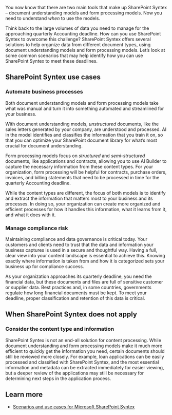 You now know that there are two main tools that make up SharePoint Syntex – document understanding models and form processing models. Now you need to understand _when_ to use the models.

Think back to the large volumes of data you need to manage for the approaching quarterly Accounting deadline. How can you use SharePoint Syntex to overcome this challenge? SharePoint Syntex offers several solutions to help organize data from different document types, using document understanding models and form processing models. Let’s look at some common scenarios that may help identify how you can use SharePoint Syntex to meet these deadlines.

## SharePoint Syntex use cases

### Automate business processes

Both document understanding models and form processing models take what was manual and turn it into something automated and streamlined for your business.  

With document understanding models, _unstructured_ documents, like the sales letters generated by your company, are understood and processed. AI in the model identifies and classifies the information that you train it on, so that you can optimize your SharePoint document library for what’s most crucial for document understanding.

Form processing models focus on _structured_ and _semi-structured_ documents, like applications and contracts, allowing you to use AI Builder to capture the necessary information from these content types. For your organization, form processing will be helpful for contracts, purchase orders, invoices, and billing statements that need to be processed in time for the quarterly Accounting deadline.

While the content types are different, the focus of both models is to identify and extract the information that matters most to your business and its processes. In doing so, your organization can create more organized and efficient processes for how it handles this information, what it learns from it, and what it does with it.  

### Manage compliance risk

Maintaining compliance and data governance is critical today. Your customers and clients need to trust that the data and information your business captures is used in a secure and thoughtful way. Having a full, clear view into your content landscape is essential to achieve this. Knowing exactly where information is taken from and how it is categorized sets your business up for compliance success.

As your organization approaches its quarterly deadline, you need the financial data, but these documents and files are full of sensitive customer or supplier data. Best practices and, in some countries, governments regulate how long financial documents must be kept. To meet your deadline, proper classification and retention of this data is critical.

## When SharePoint Syntex does not apply

### Consider the content type and information

SharePoint Syntex is not an end-all solution for content processing. While document understanding and form processing models make it much more efficient to quickly get the information you need, certain documents should still be reviewed more closely. For example, loan applications can be easily processed and classified with SharePoint Syntex, and the most essential information and metadata can be extracted immediately for easier viewing, but a deeper review of the applications may still be necessary for determining next steps in the application process.

## Learn more

- [Scenarios and use cases for Microsoft SharePoint Syntex](/microsoft-365/contentunderstanding/adoption-scenarios)